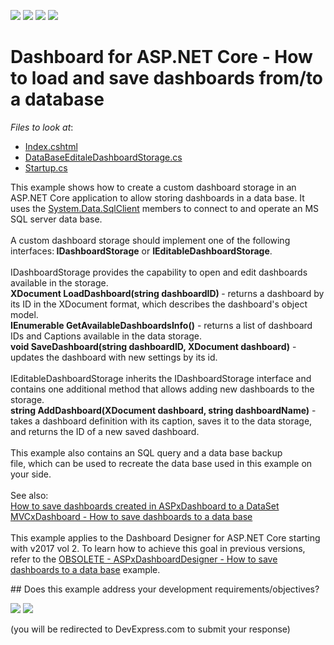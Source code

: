 <!-- default badges list -->
![](https://img.shields.io/endpoint?url=https://codecentral.devexpress.com/api/v1/VersionRange/145121565/18.1.3%2B)
[![](https://img.shields.io/badge/Open_in_DevExpress_Support_Center-FF7200?style=flat-square&logo=DevExpress&logoColor=white)](https://supportcenter.devexpress.com/ticket/details/T830539)
[![](https://img.shields.io/badge/📖_How_to_use_DevExpress_Examples-e9f6fc?style=flat-square)](https://docs.devexpress.com/GeneralInformation/403183)
[![](https://img.shields.io/badge/💬_Leave_Feedback-feecdd?style=flat-square)](#does-this-example-address-your-development-requirementsobjectives)
<!-- default badges end -->
# Dashboard for ASP.NET Core - How to load and save dashboards from/to a database

*Files to look at*:

* [Index.cshtml](./CS/SaveDashboardDB/Views/Home/Index.cshtml)
* [DataBaseEditaleDashboardStorage.cs](./CS/SaveDashboardDB/Code/DataBaseEditaleDashboardStorage.cs)
* [Startup.cs](./CS/SaveDashboardDB/Startup.cs#L30)

<p>This example shows how to create a custom dashboard storage in an ASP.NET Core application to allow storing dashboards in a data base. It uses the <a href="https://msdn.microsoft.com/en-us/library/system.data.sqlclient(v=vs.110).aspx">System.Data.SqlClient</a> members to connect to and operate an MS SQL server data base. 
<br><br>
A custom dashboard storage should implement one of the following interfaces:<strong> IDashboardStorage</strong> or <strong>IEditableDashboardStorage</strong>.<br><br>IDashboardStorage provides the capability to open and edit dashboards available in the storage. <br><strong>XDocument LoadDashboard(string dashboardID) </strong>- returns a dashboard by its ID in the XDocument format, which describes the dashboard's object model.
<br>
<strong>IEnumerable<DashboardInfo> GetAvailableDashboardsInfo()</strong> - returns a list of dashboard IDs and Captions available in the data storage.
<br>
<strong>void SaveDashboard(string dashboardID, XDocument dashboard)</strong> - updates the dashboard with new settings by its id.
<br><br>
IEditableDashboardStorage inherits the IDashboardStorage interface and contains one additional method that allows adding new dashboards to the storage.<br><strong>string AddDashboard(XDocument dashboard, string dashboardName)</strong> - takes a dashboard definition with its caption, saves it to the data storage, and returns the ID of a new saved dashboard.<br><br> This example also contains an SQL query and a data base backup file, which can be used to recreate the data base used in this example on your side.
<br><br>
See also: 
<br>
<a href="https://www.devexpress.com/Support/Center/p/T392813">How to save dashboards created in ASPxDashboard to a DataSet</a>
<br>
<a href="https://www.devexpress.com/Support/Center/p/T400693">MVCxDashboard - How to save dashboards to a data base</a>
<br><br>
This example applies to the Dashboard Designer for ASP.NET Core starting with v2017 vol 2. To learn how to achieve this goal in previous versions, refer to the <a href="https://www.devexpress.com/Support/Center/p/T373382">OBSOLETE - ASPxDashboardDesigner - How to save dashboards to a data base</a> example.</p>
<!-- feedback -->
## Does this example address your development requirements/objectives?

[<img src="https://www.devexpress.com/support/examples/i/yes-button.svg"/>](https://www.devexpress.com/support/examples/survey.xml?utm_source=github&utm_campaign=asp-net-core-dashboard-save-dashboards-to-database&~~~was_helpful=yes) [<img src="https://www.devexpress.com/support/examples/i/no-button.svg"/>](https://www.devexpress.com/support/examples/survey.xml?utm_source=github&utm_campaign=asp-net-core-dashboard-save-dashboards-to-database&~~~was_helpful=no)

(you will be redirected to DevExpress.com to submit your response)
<!-- feedback end -->
